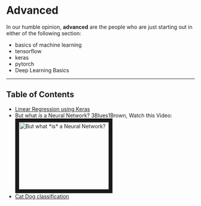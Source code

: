 # Advanced


In our humble opinion, **advanced** are the people who are just starting out in either of the following section:
- basics of machine learning
- tensorflow
- keras 
- pytorch
- Deep Learning Basics

----

## Table of Contents
- [Linear Regression using Keras](https://github.com/AiDevNepal/ai-saturdays-workshop-1/blob/master/advanced/linear-regression.ipynb)
- But what *is* a Neural Network? 3Blues1Brown, Watch this Video: <br /><a href="http://www.youtube.com/watch?feature=player_embedded&v=aircAruvnKk" target="_blank"><img src="http://img.youtube.com/vi/aircAruvnKk/0.jpg" alt="But what *is* a Neural Network?" width="240" height="180" border="10" /></a>
- [Cat Dog classification](https://github.com/AiDevNepal/ai-saturdays-workshop-1/blob/master/advanced/CAT-DOG.ipynb)



